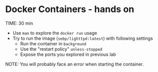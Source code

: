 # Docker Containers - hands on
TIME: 30 min

* Use `man` to explore the `docker run` usage
* Try to run the image (`sebp/lighttpd:latest`) with following settings
	* Run the container in `background`
	* Use the "restart policy" `unless-stopped`
	* Expose the ports you explored in previous lab

NOTE: You will probably face an error when starting the container.
<!--stackedit_data:
eyJoaXN0b3J5IjpbLTM1NTIxNDM4Ml19
-->